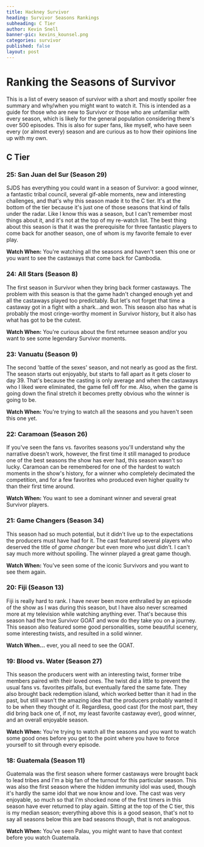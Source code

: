 ```yaml
---
title: Hackney Survivor
heading: Survivor Seasons Rankings
subheading: C Tier
author: Kevin Snell
banner-pic: kevins_kounsel.png
categories: survivor
published: false
layout: post
---
```


# Ranking the Seasons of Survivor
This is a list of every season of survivor with a short and mostly spoiler free summary and why/when you might want to watch it. This is intended as a guide for those who are new to Survivor or those who are unfamiliar with every season, which is likely for the general population considering there's over 500 episodes. This is also for super fans, like myself, who have seen every (or almost every) season and are curious as to how their opinions line up with my own.

## C Tier
### 25: San Juan del Sur (Season 29)
SJDS has everything you could want in a season of Survivor: a good winner, a fantastic tribal council, several gif-able moments, new and interesting challenges, and that's why this season made it to the C tier. It's at the bottom of the tier because it's just one of those seasons that kind of falls under the radar. Like I know this was a season, but I can't remember most things about it, and it's not at the top of my re-watch list. The best thing about this season is that it was the prerequisite for three fantastic players to come back for another season, one of whom is my favorite female to ever play.

**Watch When:** You're watching all the seasons and haven't seen this one or you want to see the castaways that come back for Cambodia. 
### 24: All Stars (Season 8)
The first season in Survivor when they bring back former castaways. The problem with this season is that the game hadn't changed enough yet and all the castaways played too predictably. But let's not forget that time a castaway got in a fight with a shark...and won. This season also has what is probably the most cringe-worthy moment in Survivor history, but it also has what has got to be the cutest.

**Watch When:** You're curious about the first returnee season and/or you want to see some legendary Survivor moments. 
### 23: Vanuatu (Season 9)
The second 'battle of the sexes' season, and not nearly as good as the first. The season starts out enjoyably, but starts to fall apart as it gets closer to day 39. That's because the casting is only average and when the castaways who I liked were eliminated, the game fell off for me. Also, when the game is going down the final stretch it becomes pretty obvious who the winner is going to be.

**Watch When:** You're trying to watch all the seasons and you haven't seen this one yet. 
### 22: Caramoan (Season 26)
If you've seen the fans vs. favorites seasons you'll understand why the narrative doesn't work, however, the first time it still managed to produce one of the best seasons the show has ever had, this season wasn't so lucky. Caramoan can be remembered for one of the hardest to watch moments in the show's history, for a winner who completely decimated the competition, and for a few favorites who produced even higher quality tv than their first time around. 

**Watch When:** You want to see a dominant winner and several great Survivor players. 
### 21: Game Changers (Season 34)
This season had so much potential, but it didn't live up to the expectations the producers must have had for it. The cast featured several players who deserved the title of *game changer* but even more who just didn't. I can't say much more without spoiling. The winner played a great game though. 

**Watch When:** You've seen some of the iconic Survivors and you want to see them again. 
### 20: Fiji (Season 13)
Fiji is really hard to rank. I have never been more enthralled by an episode of the show as I was during this season, but I have also never screamed more at my television while watching anything ever. That's because this season had the true Survivor GOAT and wow do they take you on a journey. This season also featured some good personalities, some beautiful scenery, some interesting twists, and resulted in a solid winner. 

**Watch When...** ever, you all need to see the GOAT.
### 19: Blood vs. Water (Season 27)
This season the producers went with an interesting twist, former tribe members paired with their loved ones. The twist did a little to prevent the usual fans vs. favorites pitfalls, but eventually fared the same fate. They also brought back redemption island, which worked better than it had in the past, but still wasn't the amazing idea that the producers probably wanted it to be when they thought of it. Regardless, good cast (for the most part, they did bring back one of, if not, my least favorite castaway ever), good winner, and an overall enjoyable season.  

**Watch When:** You're trying to watch all the seasons and you want to watch some good ones before you get to the point where you have to force yourself to sit through every episode. 
### 18: Guatemala (Season 11)
Guatemala was the first season where former castaways were brought back to lead tribes and I'm a big fan of the turnout for this particular season. This was also the first season where the hidden immunity idol was used, though it's hardly the same idol that we now know and love. The cast was very enjoyable, so much so that I'm shocked none of the first timers in this season have ever returned to play again. Sitting at the top of the C tier, this is my median season; everything above this is a good season, that's not to say all seasons below this are bad seasons though, that is not analogous. 

**Watch When:** You've seen Palau, you might want to have that context before you watch Guatemala. 
